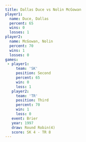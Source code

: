 ```yaml
---
title: Dallas Duce vs Nolin McGowan
player1:              
  name: Duce, Dallas  
  percent: 65         
  wins: 0             
  losses: 1           
player2:              
  name: McGowan, Nolin
  percent: 70         
  wins: 1             
  losses: 0           
games:
 - player1:          
     team: 'SK'      
     position: Second
     percent: 65     
     win: 0          
     loss: 1         
   player2:         
     team: 'TR'     
     position: Third
     percent: 70    
     win: 1         
     loss: 0        
   event: Brier        
   year: 1997          
   draw: Round Robin(4)
   score: SK 4 - TR 8  
---
```

